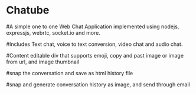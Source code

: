 # Chatube

#A simple one to one Web Chat Application implemented using nodejs, expressjs, webrtc, socket.io and more.

#Includes Text chat, voice to text conversion, video chat and audio chat. 

#Content editable div that supports emoji, copy and past image or image from url, and image thumbnail

#snap the conversation and save as html history file

#snap and generate conversation history as image, and send through email

